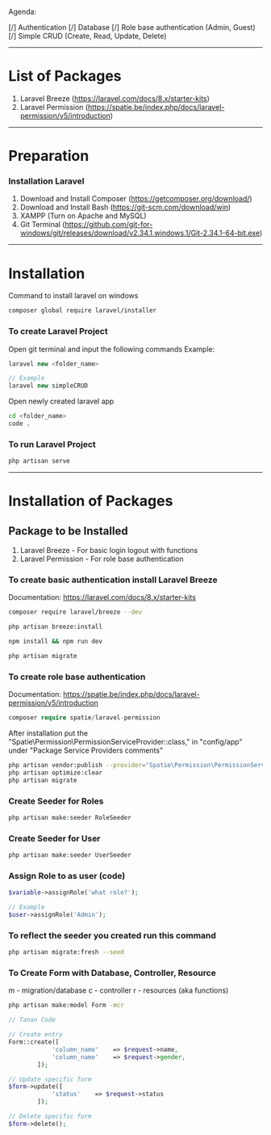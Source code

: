 Agenda: 

[/] Authentication
[/] Database
[/] Role base authentication (Admin, Guest)
[/] Simple CRUD (Create, Read, Update, Delete) 

------------------------------------------------------------------------
# List of Packages

1. Laravel Breeze (https://laravel.com/docs/8.x/starter-kits)
2. Laravel Permission (https://spatie.be/index.php/docs/laravel-permission/v5/introduction)

------------------------------------------------------------------------
# Preparation

### Installation Laravel

1. Download and Install Composer (https://getcomposer.org/download/)
2. Download and Install Bash (https://git-scm.com/download/win)
3. XAMPP (Turn on Apache and MySQL)
4. Git Terminal (https://github.com/git-for-windows/git/releases/download/v2.34.1.windows.1/Git-2.34.1-64-bit.exe)

------------------------------------------------------------------------
# Installation

Command to install laravel on windows

```bash
composer global require laravel/installer
```

### To create Laravel Project

Open git terminal and input the following commands
Example: 

```php
laravel new <folder_name>

// Example
laravel new simpleCRUD
```

Open newly created laravel app

```bash
cd <folder_name>
code .
```

### To run Laravel Project

```bash
php artisan serve
```

-------------------------------------------
# Installation of Packages

## Package to be Installed
1. Laravel Breeze - For basic login logout with functions
2. Laravel Permission - For role base authentication

### To create basic authentication install Laravel Breeze
Documentation: https://laravel.com/docs/8.x/starter-kits

```bash
composer require laravel/breeze --dev

php artisan breeze:install

npm install && npm run dev

php artisan migrate
```

### To create role base authentication 
Documentation: https://spatie.be/index.php/docs/laravel-permission/v5/introduction

```php
composer require spatie/laravel-permission
```

After installation put the "Spatie\Permission\PermissionServiceProvider::class," in "config/app" under "Package Service Providers comments"

```bash
php artisan vendor:publish --provider="Spatie\Permission\PermissionServiceProvider"
php artisan optimize:clear
php artisan migrate
```
### Create Seeder for Roles

```php
php artisan make:seeder RoleSeeder
```
### Create Seeder for User

```php
php artisan make:seeder UserSeeder
```

### Assign Role to as user (code) 

```php
$variable->assignRole('what role?');

// Example
$user->assignRole('Admin');
```


### To reflect the seeder you created run this command

```bash
php artisan migrate:fresh --seed
```
### To Create Form with Database, Controller, Resource

m - migration/database
c - controller
r - resources (aka functions)

```bash
php artisan make:model Form -mcr
```

```php
// Tanan Code

// Create entry
Form::create([
            'column_name'    => $request->name,
            'column_name'    => $request->gender,
        ]);

// Update specific form
$form->update([
            'status'    => $request->status
        ]);

// Delete specific form
$form->delete();
```
